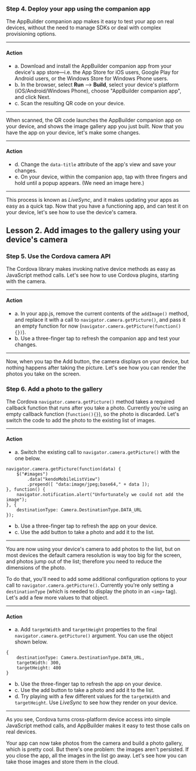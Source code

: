 ### Step 4. Deploy your app using the companion app

The AppBuilder companion app makes it easy to test your app on real devices, without the need to manage SDKs or deal with complex provisioning options.

<hr data-action="start" />

#### Action

* a. Download and install the AppBuilder companion app from your device's app store—i.e. the App Store for iOS users, Google Play for Android users, or the Windows Store for Windows Phone users.
* b. In the browser, select **Run** --> **Build**, select your device's platform (iOS/Android/Windows Phone), choose "AppBuilder companion app", and click Next.
* c. Scan the resulting QR code on your device.

<hr data-action="end" />

When scanned, the QR code launches the AppBuilder companion app on your device, and shows the image gallery app you just built. Now that you have the app on your device, let's make some changes.

<hr data-action="start" />

#### Action

* d. Change the `data-title` attribute of the app's view and save your changes.
* e. On your device, within the companion app, tap with three fingers and hold until a popup appears. (We need an image here.)

<hr data-action="end" />

This process is known as *LiveSync*, and it makes updating your apps as easy as a quick tap. Now that you have a functioning app, and can test it on your device, let's see how to use the device's camera.

## Lesson 2. Add images to the gallery using your device's camera

### Step 5. Use the Cordova camera API

The Cordova library makes invoking native device methods as easy as JavaScript method calls. Let's see how to use Cordova plugins, starting with the camera.

<hr data-action="start" />

#### Action

* a. In your app.js, remove the current contents of the `addImage()` method, and replace it with a call to `navigator.camera.getPicture()`, and pass it an empty function for now (`navigator.camera.getPicture(function(){})`).
* b. Use a three-finger tap to refresh the companion app and test your changes.

<hr data-action="end" />

Now, when you tap the Add button, the camera displays on your device, but nothing happens after taking the picture. Let's see how you can render the photos you take on the screen.

### Step 6. Add a photo to the gallery

The Cordova `navigator.camera.getPicture()` method takes a required callback function that runs after you take a photo. Currently you're using an empty callback function (`function(){}`), so the photo is discarded. Let's switch the code to add the photo to the existing list of images.

<hr data-action="start" />

#### Action

* a. Switch the existing call to `navigator.camera.getPicture()` with the one below.
```
navigator.camera.getPicture(function(data) {
    $("#images")
        .data("kendoMobileListView")
        .prepend([ "data:image/jpeg;base64," + data ]);
}, function() {
    navigator.notification.alert("Unfortunately we could not add the image");
}, {
    destinationType: Camera.DestinationType.DATA_URL
});
```
* b. Use a three-finger tap to refresh the app on your device.
* c. Use the add button to take a photo and add it to the list.

<hr data-action="end" />

You are now using your device's camera to add photos to the list, but on most devices the default camera resolution is way too big for the screen, and photos jump out of the list; therefore you need to reduce the dimensions of the photo.

To do that, you'll need to add some additional configuration options to your call to `navigator.camera.getPicture()`. Currently you're only setting a `destinationType` (which is needed to display the photo in an `<img>` tag). Let's add a few more values to that object.

<hr data-action="start" />

#### Action

* a. Add `targetWidth` and `targetHeight` properties to the final `navigator.camera.getPicture()` argument. You can use the object shown below.
```
{
    destinationType: Camera.DestinationType.DATA_URL,
    targetWidth: 300,
    targetHeight: 400
}
```
* b. Use the three-finger tap to refresh the app on your device.
* c. Use the add button to take a photo and add it to the list.
* d. Try playing with a few different values for the `targetWidth` and `targetHeight`. Use *LiveSync* to see how they render on your device.

<hr data-action="end" />

As you see, Cordova turns cross-platform device access into simple JavaScript method calls, and AppBuilder makes it easy to test those calls on real devices.

Your app can now take photos from the camera and build a photo gallery, which is pretty cool. But there's one problem: the images aren't persisted. If you close the app, all the images in the list go away. Let's see how you can take those images and store them in the cloud.